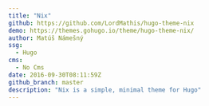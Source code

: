```yaml
---
title: "Nix"
github: https://github.com/LordMathis/hugo-theme-nix
demo: https://themes.gohugo.io/theme/hugo-theme-nix/
author: Matúš Námešný
ssg:
  - Hugo
cms:
  - No Cms
date: 2016-09-30T08:11:59Z
github_branch: master
description: "Nix is a simple, minimal theme for Hugo"
---
```

